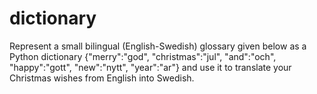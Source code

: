 # dictionary
 Represent a small bilingual (English-Swedish) glossary given below as a Python dictionary  {"merry":"god", "christmas":"jul", "and":"och", "happy":"gott", "new":"nytt", "year":"ar"}   and use it to translate your Christmas wishes from English into Swedish. 
